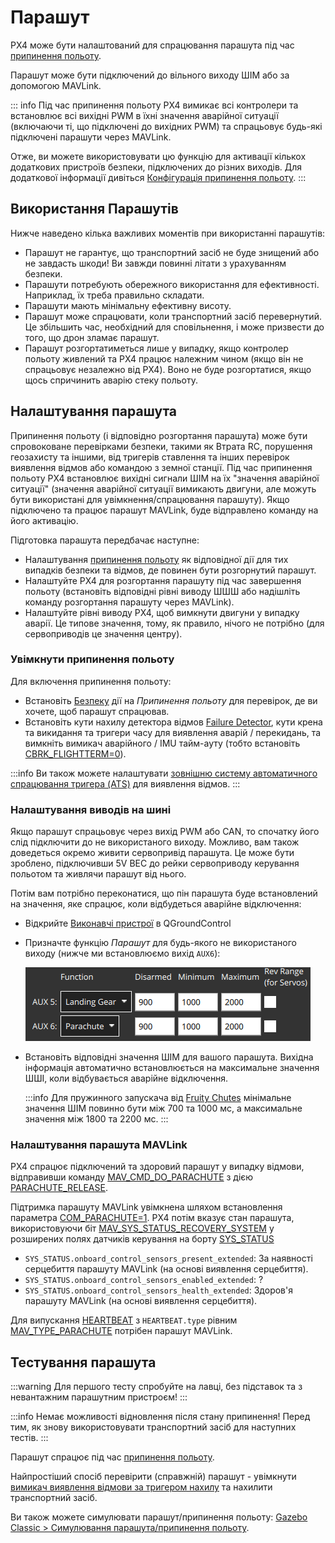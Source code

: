 # Парашут

PX4 може бути налаштований для спрацювання парашута під час [припинення польоту](../advanced_config/flight_termination.md).

Парашут може бути підключений до вільного виходу ШІМ або за допомогою MAVLink.

::: info Під час припинення польоту PX4 вимикає всі контролери та встановлює всі вихідні PWM в їхні значення аварійної ситуації (включаючи ті, що підключені до вихідних PWM) та спрацьовує будь-які підключені парашути через MAVLink.

Отже, ви можете використовувати цю функцію для активації кількох додаткових пристроїв безпеки, підключених до різних виходів. Для додаткової інформації дивіться [Конфігурація припинення польоту](../advanced_config/flight_termination.md).
:::

## Використання Парашутів

Нижче наведено кілька важливих моментів при використанні парашутів:

- Парашут не гарантує, що транспортний засіб не буде знищений або не завдасть шкоди! Ви завжди повинні літати з урахуванням безпеки.
- Парашути потребують обережного використання для ефективності. Наприклад, їх треба правильно складати.
- Парашути мають мінімальну ефективну висоту.
- Парашут може спрацювати, коли транспортний засіб перевернутий. Це збільшить час, необхідний для сповільнення, і може призвести до того, що дрон зламає парашут.
- Парашут розгортатиметься лише у випадку, якщо контролер польоту живлений та PX4 працює належним чином (якщо він не спрацьовує незалежно від PX4). Воно не буде розгортатися, якщо щось спричинить аварію стеку польоту.

## Налаштування парашута

Припинення польоту (і відповідно розгортання парашута) може бути спровоковане перевірками безпеки, такими як Втрата RC, порушення геозахисту та іншими, від тригерів ставлення та інших перевірок виявлення відмов або командою з земної станції. Під час припинення польоту PX4 встановлює вихідні сигнали ШІМ на їх "значення аварійної ситуації" (значення аварійної ситуації вимикають двигуни, але можуть бути використані для увімкнення/спрацювання парашуту). Якщо підключено та працює парашут MAVLink, буде відправлено команду на його активацію.

Підготовка парашута передбачає наступне:

- Налаштування [припинення польоту](../advanced_config/flight_termination.md) як відповідної дії для тих випадків безпеки та відмов, де повинен бути розгорнутий парашут.
- Налаштуйте PX4 для розгортання парашуту під час завершення польоту (встановіть відповідні рівні виводу ШШШ або надішліть команду розгортання парашуту через MAVLink).
- Налаштуйте рівні виводу PX4, щоб вимкнути двигуни у випадку аварії. Це типове значення, тому, як правило, нічого не потрібно (для сервоприводів це значення центру).

### Увімкнути припинення польоту

Для включення припинення польоту:

- Встановіть [Безпеку](../config/safety.md) дії на _Припинення польоту_ для перевірок, де ви хочете, щоб парашут спрацював.
- Встановіть кути нахилу детектора відмов [Failure Detector](../config/safety.md#failure-detector), кути крена та викидання та тригери часу для виявлення аварій / перекидань, та вимкніть вимикач аварійного / IMU тайм-ауту (тобто встановіть [CBRK_FLIGHTTERM=0](../advanced_config/parameter_reference.md#CBRK_FLIGHTTERM)).

:::info Ви також можете налаштувати [зовнішню систему автоматичного спрацювання тригера (ATS)](../config/safety.md#external-automatic-trigger-system-ats) для виявлення відмов.
:::

### Налаштування виводів на шині

Якщо парашут спрацьовує через вихід PWM або CAN, то спочатку його слід підключити до не використаного виходу. Можливо, вам також доведеться окремо живити сервопривід парашута. Це може бути зроблено, підключивши 5V BEC до рейки сервоприводу керування польотом та живлячи парашут від нього.

Потім вам потрібно переконатися, що пін парашута буде встановлений на значення, яке спрацює, коли відбудеться аварійне відключення:

- Відкрийте [Виконавчі пристрої](../config/actuators.md) в QGroundControl
- Призначте функцію _Парашут_ для будь-якого не використаного виходу (нижче ми встановлюємо вихід `AUX6`):

  ![Actuators - Parachute (QGC)](../../assets/config/actuators/qgc_actuators_parachute.png)

- Встановіть відповідні значення ШІМ для вашого парашута. Вихідна інформація автоматично встановлюється на максимальне значення ШШІ, коли відбувається аварійне відключення.

  :::info Для пружинного запускача від [Fruity Chutes](https://fruitychutes.com/buyachute/drone-and-uav-parachute-recovery-c-21/harrier-drone-parachute-launcher-c-21_33/) мінімальне значення ШІМ повинно бути між 700 та 1000 мс, а максимальне значення між 1800 та 2200 мс.
:::

### Налаштування парашута MAVLink

PX4 спрацює підключений та здоровий парашут у випадку відмови, відправивши команду [MAV_CMD_DO_PARACHUTE](https://mavlink.io/en/messages/common.html#MAV_CMD_DO_PARACHUTE) з дією [PARACHUTE_RELEASE](https://mavlink.io/en/messages/common.html#PARACHUTE_ACTION).

Підтримка парашуту MAVLink увімкнена шляхом встановлення параметра [COM_PARACHUTE=1](../advanced_config/parameter_reference.md#COM_PARACHUTE). PX4 потім вказує стан парашута, використовуючи біт [MAV_SYS_STATUS_RECOVERY_SYSTEM](https://mavlink.io/en/messages/common.html#MAV_SYS_STATUS_RECOVERY_SYSTEM) у розширених полях датчиків керування на борту [SYS_STATUS](https://mavlink.io/en/messages/common.html#SYS_STATUS)

- `SYS_STATUS.onboard_control_sensors_present_extended`: За наявності серцебиття парашуту MAVLink (на основі виявлення серцебиття).
- `SYS_STATUS.onboard_control_sensors_enabled_extended`: ?
- `SYS_STATUS.onboard_control_sensors_health_extended`: Здоров'я парашуту MAVLink (на основі виявлення серцебиття).

Для випускання [HEARTBEAT](https://mavlink.io/en/messages/common.html#HEARTBEAT) з `HEARTBEAT.type` рівним [MAV_TYPE_PARACHUTE](https://mavlink.io/en/messages/common.html#MAV_TYPE_PARACHUTE) потрібен парашут MAVLink.

<!-- PX4 v1.13 support added here: https://github.com/PX4/PX4-Autopilot/pull/18589 -->

## Тестування парашута

:::warning
Для першого тесту спробуйте на лавці, без підставок та з невантажним парашутним пристроєм!
:::

:::info
Немає можливості відновлення після стану припинення!
Перед тим, як знову використовувати транспортний засіб для наступних тестів.
:::

Парашут спрацює під час [припинення польоту](../advanced_config/flight_termination.md).

Найпростіший спосіб перевірити (справжній) парашут - увімкнути [вимикач виявлення відмови за тригером нахилу](../config/safety.md#attitude-trigger) та нахилити транспортний засіб.

Ви також можете симулювати парашут/припинення польоту: [Gazebo Classic > Симулювання парашута/припинення польоту](../sim_gazebo_classic/index.md#simulated-parachute-flight-termination).
